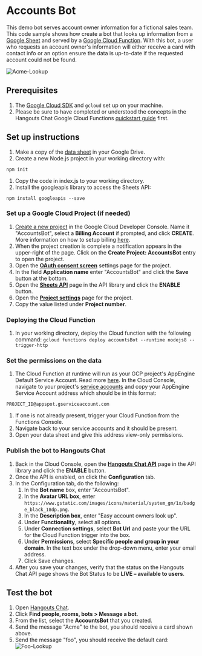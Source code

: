 # Accounts Bot

This demo bot serves account owner information for a fictional sales team. This code sample 
shows how create a bot that looks up information from a [Google Sheet][data_sheet] and served by a
[Google Cloud Function][gcf]. With this bot, a user who requests an account owner's information will
either receive a card with contact info or an option ensure the data is up-to-date if the requested
account could not be found. 

![Acme-Lookup](https://github.com/googleworkspace/hangouts-chat-samples/blob/main/node/accounts-bot/assets/AcmeLookup.png)

[gcf]: https://cloud.google.com/functions
[data_sheet]: https://docs.google.com/spreadsheets/d/1kxW15ZI48mh4KkvgsMpg7gInmEQmyKYRnZdbUOSMRnU/copy

## Prerequisites

1. The [Google Cloud SDK][cloud_sdk] and `gcloud` set up on your machine.
1. Please be sure to have completed or understood the concepts in the Hangouts Chat 
Google Cloud Functions [quickstart guide][gcf_bot] first.

[cloud_sdk]: https://cloud.google.com/deployment-manager/docs/step-by-step-guide/installation-and-setup
[gcf_bot]: https://developers.google.com/hangouts/chat/quickstart/gcf-bot

## Set up instructions

1. Make a copy of the [data sheet][data_sheet] in your Google Drive.
1. Create a new Node.js project in your working directory with:

`npm init`

1. Copy the code in index.js to your working directory.
1. Install the googleapis library to access the Sheets API:

`npm install googleapis --save`

### Set up a Google Cloud Project (if needed)

1. [Create a new project][new_project] in the Google Cloud Developer Console.
Name it "AccountsBot", select a **Billing Account** if prompted, and
click **CREATE**. More information on how to setup billing [here][billing].
1. When the project creation is complete a notification appears in the
upper-right of the page. Click on the **Create Project: AccountsBot** entry
to open the project.
1. Open the [**OAuth consent screen**][consent_screen] settings page for the
project.
1. In the field **Application name** enter "AccountsBot" and click the
**Save** button at the bottom.
1. Open the [**Sheets API**][library_sheets] page in the API library and click
the **ENABLE** button.
1. Open the [**Project settings**][project_settings] page for the project.
1. Copy the value listed under **Project number**.

[new_project]: https://console.cloud.google.com/projectcreate
[billing]: https://cloud.google.com/free/docs/gcp-free-tier
[consent_screen]: https://console.cloud.google.com/apis/credentials/consent
[library_sheets]: https://console.cloud.google.com/apis/library/sheets
[project_settings]: https://console.cloud.google.com/iam-admin/settings

### Deploying the Cloud Function

1. In your working directory, deploy the Cloud function with the following command:
`gcloud functions deploy accountsBot --runtime nodejs8 --trigger-http`

### Set the permissions on the data

1. The Cloud Function at runtime will run as your GCP project's AppEngine Default
Service Account. Read more [here][functions_iam]. In the Cloud Console, navigate
to your project's [service accounts][service_accounts] and copy your AppEngine 
Service Account address which should be in this format: 

`PROJECT_ID@appspot.gserviceaccount.com`

  1. If one is not already present, trigger your Cloud Function from the Functions Console.
  1. Navigate back to your service accounts and it should be present.
1. Open your data sheet and give this address view-only permissions. 

[cloud_console]: https://console.cloud.google.com/
[service_accounts]: https://console.cloud.google.com/iam-admin/serviceaccounts
[functions_iam]: https://cloud.google.com/functions/docs/concepts/iam

### Publish the bot to Hangouts Chat

1.  Back in the Cloud Console, open the
    [**Hangouts Chat API**][library_chat] page in the API library and click the
    **ENABLE** button.
1.  Once the API is enabled, on click the **Configuration** tab.
1.  In the Configuration tab, do the following:
    1.  In the **Bot name** box, enter "AccountsBot".
    1.  In the **Avatar URL box**, enter `https://www.gstatic.com/images/icons/material/system_gm/1x/badge_black_18dp.png`.
    1.  In the **Description box**, enter "Easy account owners look up".
    1.  Under **Functionality**, select all options.
    1.  Under **Connection settings**, select **Bot Url** and paste
        your the URL for the Cloud Function trigger into the box.
    1.  Under **Permissions**, select **Specific people and group in your
        domain**. In the text box under the drop-down menu, enter your email
        address.
    1.  Click Save changes.
1.  After you save your changes, verify that the status on the Hangouts Chat API
    page shows the Bot Status to be **LIVE – available to users**.

[library_chat]: https://console.cloud.google.com/apis/library/chat.googleapis.com

## Test the bot

1.  Open [Hangouts Chat][hangouts_chat].
1.  Click **Find people, rooms, bots > Message a bot**.
1.  From the list, select the **AccountsBot** that you created.
1.  Send the message "Acme" to the bot, you should receive a card shown above.
1.  Send the message "foo", you should receive the default card:
![Foo-Lookup](https://github.com/googleworkspace/hangouts-chat-samples/blob/main/node/accounts-bot/assets/FooLookup.png)

[hangouts_chat]: https://chat.google.com
